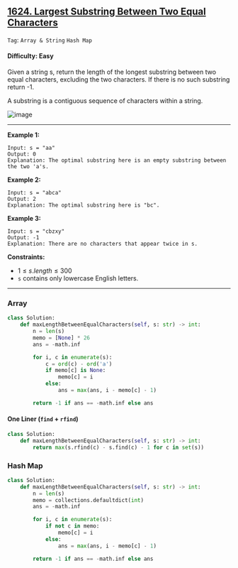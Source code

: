 ## [1624. Largest Substring Between Two Equal Characters](https://leetcode.com/problems/largest-substring-between-two-equal-characters)

```Tag```: ```Array & String``` ```Hash Map```

#### Difficulty: Easy

Given a string s, return the length of the longest substring between two equal characters, excluding the two characters. If there is no such substring return -1.

A substring is a contiguous sequence of characters within a string.

![image](https://github.com/quananhle/Python/assets/35042430/b53a7002-460d-4fc6-9f51-5cdef17383bf)

---

__Example 1:__
```
Input: s = "aa"
Output: 0
Explanation: The optimal substring here is an empty substring between the two 'a's.
```

__Example 2:__
```
Input: s = "abca"
Output: 2
Explanation: The optimal substring here is "bc".
```

__Example 3:__
```
Input: s = "cbzxy"
Output: -1
Explanation: There are no characters that appear twice in s.
```

__Constraints:__

- $1 \le s.length \le 300$
- ```s``` contains only lowercase English letters.

---

### Array

```Python
class Solution:
    def maxLengthBetweenEqualCharacters(self, s: str) -> int:
        n = len(s)
        memo = [None] * 26
        ans = -math.inf

        for i, c in enumerate(s):
            c = ord(c) - ord('a')
            if memo[c] is None:
                memo[c] = i
            else:
                ans = max(ans, i - memo[c] - 1)

        return -1 if ans == -math.inf else ans
```

#### One Liner (```find``` + ```rfind```)

```Python
class Solution:
    def maxLengthBetweenEqualCharacters(self, s: str) -> int:
        return max(s.rfind(c) - s.find(c) - 1 for c in set(s))
```

### Hash Map

```Python
class Solution:
    def maxLengthBetweenEqualCharacters(self, s: str) -> int:
        n = len(s)
        memo = collections.defaultdict(int)
        ans = -math.inf

        for i, c in enumerate(s):
            if not c in memo:
                memo[c] = i
            else:
                ans = max(ans, i - memo[c] - 1)

        return -1 if ans == -math.inf else ans
```

